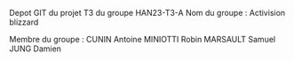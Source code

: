 Depot GIT du projet T3 du groupe HAN23-T3-A
Nom du groupe : Activision blizzard

Membre du groupe :
CUNIN Antoine
MINIOTTI Robin
MARSAULT Samuel
JUNG Damien


